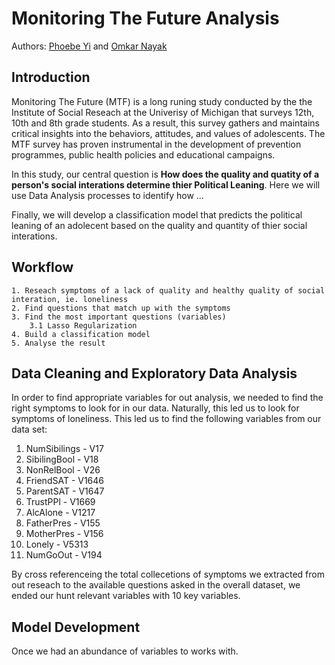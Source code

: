 
# Monitoring The Future Analysis

Authors: [Phoebe Yi](pxyi@umich.edu) and [Omkar Nayak](omkarn@umich.edu)

## Introduction
Monitoring The Future (MTF) is a long runing study conducted by the the Institute of Social Reseach at the Univerisy of Michigan
that surveys 12th, 10th and 8th grade students. As a result, this survey gathers and maintains critical insights into the 
behaviors, attitudes, and values of adolescents. The MTF survey has proven instrumental in the development of prevention programmes,
public health policies and educational campaigns. 

In this study, our central question is **How does the quality and quatity of a person's social interations determine thier Political Leaning**. 
Here we will use Data Analysis processes to identify how ... 

Finally, we will develop a classification model that predicts the political leaning of an adolecent 
based on the quality and quantity of thier social interations.  

## Workflow 
    1. Reseach symptoms of a lack of quality and healthy quality of social interation, ie. loneliness
    2. Find questions that match up with the symptoms
    3. Find the most important questions (variables) 
        3.1 Lasso Regularization
    4. Build a classification model 
    5. Analyse the result


## Data Cleaning and Exploratory Data Analysis

In order to find appropriate variables for out analysis, we needed to find the right symptoms 
to look for in our data. Naturally, this led us to look for symptoms of loneliness. This led 
us to find the following variables from our data set:

1. NumSibilings - V17
2. SibilingBool - V18
3. NonRelBool - V26
4. FriendSAT - V1646
5. ParentSAT - V1647
6. TrustPPl - V1669
7. AlcAlone - V1217
8. FatherPres - V155
9. MotherPres - V156
10. Lonely - V5313
11. NumGoOut - V194

By cross referenceing the total collecetions of symptoms we extracted from out reseach to the
available questions asked in the overall dataset, we ended our hunt relevant variables with 
10 key variables. 

## Model Development 
Once we had an abundance of variables to works with. 

